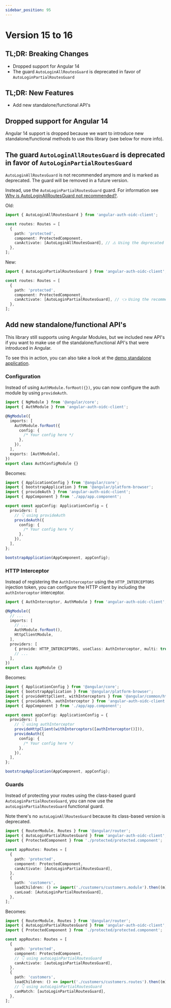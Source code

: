 ```yaml
---
sidebar_position: 95
---
```


# Version 15 to 16

## TL;DR: Breaking Changes

- Dropped support for Angular 14
- The guard `AutoLoginAllRoutesGuard` is deprecated in favor of `AutoLoginPartialRoutesGuard`

## TL;DR: New Features

- Add new standalone/functional API's

## Dropped support for Angular 14

Angular 14 support is dropped because we want to introduce new standalone/functional methods to use this library (see below for more info).

## The guard `AutoLoginAllRoutesGuard` is deprecated in favor of `AutoLoginPartialRoutesGuard`

`AutoLoginAllRoutesGuard` is not recommended anymore and is marked as deprecated.
The guard will be removed in a future version.

Instead, use the `AutoLoginPartialRoutesGuard` guard.
For information see [Why is AutoLoginAllRoutesGuard not recommended?](https://github.com/damienbod/angular-auth-oidc-client/issues/1549).

Old:

```ts
import { AutoLoginAllRoutesGuard } from 'angular-auth-oidc-client';

const routes: Routes = [
  {
    path: 'protected',
    component: ProtectedComponent,
    canActivate: [AutoLoginAllRoutesGuard], // ⚠️ Using the deprecated AutoLoginAllRoutesGuard guard
  },
];
```

New:

```ts
import { AutoLoginPartialRoutesGuard } from 'angular-auth-oidc-client';

const routes: Routes = [
  {
    path: 'protected',
    component: ProtectedComponent,
    canActivate: [AutoLoginPartialRoutesGuard], // 👈 Using the recommended AutoLoginPartialRoutesGuard guards
  },
];
```

## Add new standalone/functional API's

This library still supports using Angular Modules, but we included new API's if you want to make use of the standalone/functional API's that were introduced in Angular.

To see this in action, you can also take a look at the [demo standalone application](https://github.com/damienbod/angular-auth-oidc-client/tree/main/projects/sample-code-flow-standalone).

### Configuration

Instead of using `AuthModule.forRoot({})`, you can now configure the auth module by using `provideAuth`.

```ts
import { NgModule } from '@angular/core';
import { AuthModule } from 'angular-auth-oidc-client';

@NgModule({
  imports: [
    AuthModule.forRoot({
      config: {
        /* Your config here */
      },
    }),
  ],
  exports: [AuthModule],
})
export class AuthConfigModule {}
```

Becomes:

```ts
import { ApplicationConfig } from '@angular/core';
import { bootstrapApplication } from '@angular/platform-browser';
import { provideAuth } from 'angular-auth-oidc-client';
import { AppComponent } from './app/app.component';

export const appConfig: ApplicationConfig = {
  providers: [
    // 👇 using provideAuth
    provideAuth({
      config: {
        /* Your config here */
      },
    }),
  ],
};

bootstrapApplication(AppComponent, appConfig);
```

### HTTP Interceptor

Instead of registering the `AuthInterceptor` using the `HTTP_INTERCEPTORS` injection token, you can configure the HTTP client by including the `authInterceptor` interceptor.

```ts
import { AuthInterceptor, AuthModule } from 'angular-auth-oidc-client';

@NgModule({
  // ...
  imports: [
    // ...
    AuthModule.forRoot(),
    HttpClientModule,
  ],
  providers: [
    { provide: HTTP_INTERCEPTORS, useClass: AuthInterceptor, multi: true },
    // ...
  ],
})
export class AppModule {}
```

Becomes:

```ts
import { ApplicationConfig } from '@angular/core';
import { bootstrapApplication } from '@angular/platform-browser';
import { provideHttpClient, withInterceptors } from '@angular/common/http';
import { provideAuth, authInterceptor } from 'angular-auth-oidc-client';
import { AppComponent } from './app/app.component';

export const appConfig: ApplicationConfig = {
  providers: [
    // 👇 using authInterceptor
    provideHttpClient(withInterceptors([authInterceptor()])),
    provideAuth({
      config: {
        /* Your config here */
      },
    }),
  ],
};

bootstrapApplication(AppComponent, appConfig);
```

### Guards

Instead of protecting your routes using the class-based guard `AutoLoginPartialRoutesGuard`, you can now use the `autoLoginPartialRoutesGuard` functional guard.

Note there's no `autoLoginAllRoutesGuard` because its class-based version is deprecated.

```ts
import { RouterModule, Routes } from '@angular/router';
import { AutoLoginPartialRoutesGuard } from 'angular-auth-oidc-client';
import { ProtectedComponent } from './protected/protected.component';

const appRoutes: Routes = [
  {
    path: 'protected',
    component: ProtectedComponent,
    canActivate: [AutoLoginPartialRoutesGuard],
  },
  {
    path: 'customers',
    loadChildren: () => import('./customers/customers.module').then((m) => m.CustomersModule),
    canLoad: [AutoLoginPartialRoutesGuard],
  },
];
```

Becomes:

```ts
import { RouterModule, Routes } from '@angular/router';
import { AutoLoginPartialRoutesGuard } from 'angular-auth-oidc-client';
import { ProtectedComponent } from './protected/protected.component';

const appRoutes: Routes = [
  {
    path: 'protected',
    component: ProtectedComponent,
    // 👇 using autoLoginPartialRoutesGuard
    canActivate: [autoLoginPartialRoutesGuard],
  },
  {
    path: 'customers',
    loadChildren: () => import('./customers/customers.routes').then((m) => m.routes),
    // 👇 using autoLoginPartialRoutesGuard
    canMatch: [autoLoginPartialRoutesGuard],
  },
];
```
